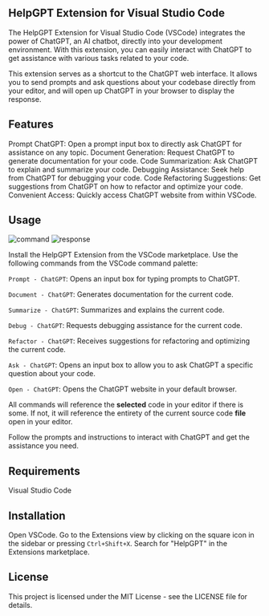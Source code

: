 ## HelpGPT Extension for Visual Studio Code

The HelpGPT Extension for Visual Studio Code (VSCode) integrates the power of ChatGPT, an AI chatbot, directly into your development environment. With this extension, you can easily interact with ChatGPT to get assistance with various tasks related to your code.

This extension serves as a shortcut to the ChatGPT web interface. It allows you to send prompts and ask questions about your codebase directly from your editor, and will open up ChatGPT in your browser to display the response.

## Features

Prompt ChatGPT: Open a prompt input box to directly ask ChatGPT for assistance on any topic.
Document Generation: Request ChatGPT to generate documentation for your code.
Code Summarization: Ask ChatGPT to explain and summarize your code.
Debugging Assistance: Seek help from ChatGPT for debugging your code.
Code Refactoring Suggestions: Get suggestions from ChatGPT on how to refactor and optimize your code.
Convenient Access: Quickly access ChatGPT website from within VSCode.

## Usage
![command](https://github.com/michaelMondoro/helpgpt/assets/38412172/9c81ebb9-6c03-4a44-8cf3-b3d920587a2c)
![response](https://github.com/michaelMondoro/helpgpt/assets/38412172/861dc357-780d-49cd-8d03-6ad0f0788d76)

Install the HelpGPT Extension from the VSCode marketplace.
Use the following commands from the VSCode command palette:

`Prompt - ChatGPT`: Opens an input box for typing prompts to ChatGPT.

`Document - ChatGPT`: Generates documentation for the current code.

`Summarize - ChatGPT`: Summarizes and explains the current code.

`Debug - ChatGPT`: Requests debugging assistance for the current code.

`Refactor - ChatGPT`: Receives suggestions for refactoring and optimizing the current code.

`Ask - ChatGPT`: Opens an input box to allow you to ask ChatGPT a specific question about your code.

`Open - ChatGPT`: Opens the ChatGPT website in your default browser.

All commands will reference the **selected** code in your editor if there is some. If not, it will reference the entirety of the current source code **file** open in your editor.

Follow the prompts and instructions to interact with ChatGPT and get the assistance you need.

## Requirements

Visual Studio Code

## Installation

Open VSCode.
Go to the Extensions view by clicking on the square icon in the sidebar or pressing `Ctrl+Shift+X`.
Search for "HelpGPT" in the Extensions marketplace.

## License

This project is licensed under the MIT License - see the LICENSE file for details.
